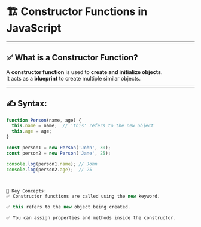 # 🏗️ Constructor Functions in JavaScript

---

## ✅ What is a Constructor Function?

A **constructor function** is used to **create and initialize objects**.  
It acts as a **blueprint** to create multiple similar objects.

---

## ✍️ Syntax:

```js
function Person(name, age) {
  this.name = name;  // 'this' refers to the new object
  this.age = age;
}

const person1 = new Person('John', 30);
const person2 = new Person('Jane', 25);

console.log(person1.name); // John
console.log(person2.age);  // 25



🧠 Key Concepts:
✅ Constructor functions are called using the new keyword.

✅ this refers to the new object being created.

✅ You can assign properties and methods inside the constructor.
